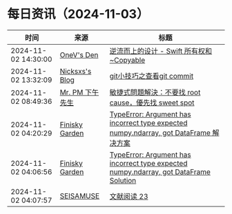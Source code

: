 ﻿# 每日资讯（2024-11-03）

|时间|来源|标题|
|---|---|---|
|2024-11-02 14:30:00|[OneV's Den](http://onevcat.com/atom.xml)|[逆流而上的设计 - Swift 所有权和 ~Copyable](https://onevcat.com/2024/11/noncopyable/)|
|2024-11-02 13:32:09|[Nicksxs's Blog](https://nicksxs.me/atom.xml)|[git小技巧之查看git commit](https://nicksxs.me/2024/11/02/git%E5%B0%8F%E6%8A%80%E5%B7%A7%E4%B9%8B%E6%9F%A5%E7%9C%8Bgit-commit/)|
|2024-11-02 08:49:36|[Mr. PM 下午先生](http://feeds.feedburner.com/pmmustknow)|[敏捷式問題解決：不要找 root cause，優先找 sweet spot](https://mrpm.cc/?p=1694)|
|2024-11-02 04:20:29|[Finisky Garden](https://finisky.github.io/atom.xml)|[TypeError: Argument has incorrect type expected numpy.ndarray, got DataFrame 解决方案](https://finisky.github.io/argument-incorrect-type-expected-ndarray/)|
|2024-11-02 04:06:56|[Finisky Garden](https://finisky.github.io/atom.xml)|[TypeError: Argument has incorrect type expected numpy.ndarray, got DataFrame Solution](https://finisky.github.io/en/argument-incorrect-type-expected-ndarray/)|
|2024-11-02 04:07:57|[SEISAMUSE](https://www.seis-jun.xyz/atom.xml)|[文献阅读 23 ](http://www.seis-jun.xyz/paper-reading-23)|
